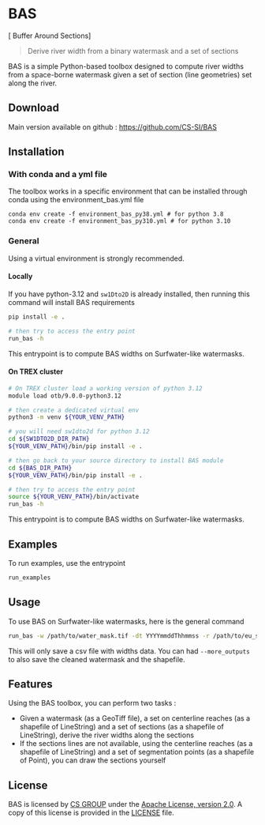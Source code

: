 # BAS
[ Buffer Around Sections]

> Derive river width from a binary watermask and a set of sections

BAS is a simple Python-based toolbox designed to compute river widths from a space-borne watermask given a set of section (line geometries) set along the river.

## Download

Main version available on github : https://github.com/CS-SI/BAS

## Installation

### With conda and a yml file

The toolbox works in a specific environment that can be installed through conda using the environment_bas.yml file

```shell
conda env create -f environment_bas_py38.yml # for python 3.8
conda env create -f environment_bas_py310.yml # for python 3.10
```

### General

Using a virtual environment is strongly recommended.

#### Locally

If you have python-3.12 and `sw1Dto2D` is already installed, then running this command will install BAS requirements

```bash
pip install -e .

# then try to access the entry point
run_bas -h
```

This entrypoint is to compute BAS widths on Surfwater-like watermasks.

#### On TREX cluster

```bash
# On TREX cluster load a working version of python 3.12
module load otb/9.0.0-python3.12

# then create a dedicated virtual env
python3 -m venv ${YOUR_VENV_PATH}

# you will need sw1dto2d for python 3.12
cd ${SW1DTO2D_DIR_PATH}
${YOUR_VENV_PATH}/bin/pip install -e .

# then go back to your source directory to install BAS module
cd ${BAS_DIR_PATH}
${YOUR_VENV_PATH}/bin/pip install -e .

# then try to access the entry point
source ${YOUR_VENV_PATH}/bin/activate
run_bas -h
```

This entrypoint is to compute BAS widths on Surfwater-like watermasks.

## Examples

To run examples, use the entrypoint

```bash
run_examples
```

## Usage

To use BAS on Surfwater-like watermasks, here is the general command

```bash
run_bas -w /path/to/water_mask.tif -dt YYYYmmddThhmmss -r /path/to/eu_sword_reaches_hb23_v16.shp -n /path/to/eu_sword_nodes_hb23_v16.shp -o /path/to/output/directory
```

This will only save a csv file with widths data. You can had `--more_outputs` to also save the cleaned watermask and the shapefile.  


## Features

Using the BAS toolbox, you can perform two tasks :

- Given a watermask (as a GeoTiff file), a set on centerline reaches (as a shapefile of LineString) and a set of sections (as a shapefile of LineString),
derive the river widths along the sections
- If the sections lines are not available, using the centerline reaches (as a shapefile of LineString) and a set of segmentation points (as a shapefile of Point),
you can draw the sections yourself


## License

BAS is licensed by [CS GROUP](https://www.c-s.fr/) under
the [Apache License, version 2.0](http://www.apache.org/licenses/LICENSE-2.0.html).
A copy of this license is provided in the [LICENSE](LICENSE) file.